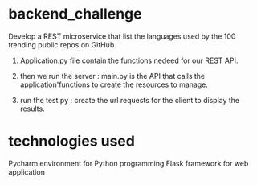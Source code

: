 # backend_challenge
Develop a REST microservice that list the languages used by the 100 trending public repos on GitHub.

1) Application.py file contain the functions nedeed for our REST API.

2) then we run the server : main.py is the API that calls the application'functions to create the resources to manage.

3) run the test.py : create the url requests for the client to display the results. 
# technologies used 
Pycharm environment for Python programming 
Flask framework for web application 

